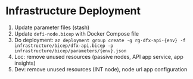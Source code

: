 # Infrastructure Deployment
1. Update parameter files (stash)
1. Update `defi-node.bicep` with Docker Compose file
1. Do deployment: `az deployment group create -g rg-dfx-api-{env} -f infrastructure/bicep/dfx-api.bicep -p infrastructure/bicep/parameters/{env}.json`
1. Loc: remove unused resources (passive nodes, API app service, app insights)
1. Dev: remove unused resources (INT node), node url app configuration